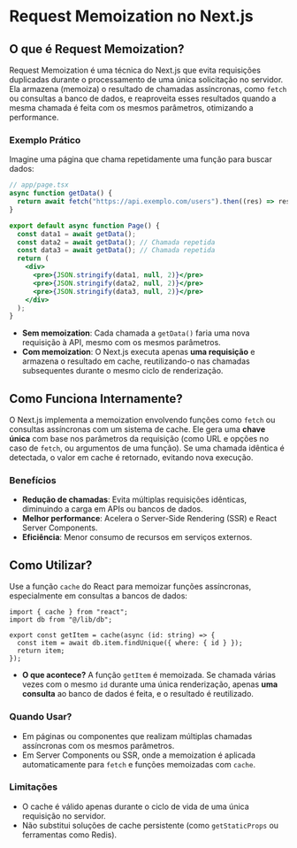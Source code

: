 # Request Memoization no Next.js

## O que é Request Memoization?

Request Memoization é uma técnica do Next.js que evita requisições duplicadas durante o processamento de uma única solicitação no servidor. Ela armazena (memoiza) o resultado de chamadas assíncronas, como `fetch` ou consultas a banco de dados, e reaproveita esses resultados quando a mesma chamada é feita com os mesmos parâmetros, otimizando a performance.

### Exemplo Prático

Imagine uma página que chama repetidamente uma função para buscar dados:

```jsx
// app/page.tsx
async function getData() {
  return await fetch("https://api.exemplo.com/users").then((res) => res.json());
}

export default async function Page() {
  const data1 = await getData();
  const data2 = await getData(); // Chamada repetida
  const data3 = await getData(); // Chamada repetida
  return (
    <div>
      <pre>{JSON.stringify(data1, null, 2)}</pre>
      <pre>{JSON.stringify(data2, null, 2)}</pre>
      <pre>{JSON.stringify(data3, null, 2)}</pre>
    </div>
  );
}
```

- **Sem memoization**: Cada chamada a `getData()` faria uma nova requisição à API, mesmo com os mesmos parâmetros.
- **Com memoization**: O Next.js executa apenas **uma requisição** e armazena o resultado em cache, reutilizando-o nas chamadas subsequentes durante o mesmo ciclo de renderização.

## Como Funciona Internamente?

O Next.js implementa a memoization envolvendo funções como `fetch` ou consultas assíncronas com um sistema de cache. Ele gera uma **chave única** com base nos parâmetros da requisição (como URL e opções no caso de `fetch`, ou argumentos de uma função). Se uma chamada idêntica é detectada, o valor em cache é retornado, evitando nova execução.

### Benefícios

- **Redução de chamadas**: Evita múltiplas requisições idênticas, diminuindo a carga em APIs ou bancos de dados.
- **Melhor performance**: Acelera o Server-Side Rendering (SSR) e React Server Components.
- **Eficiência**: Menor consumo de recursos em serviços externos.

## Como Utilizar?

Use a função `cache` do React para memoizar funções assíncronas, especialmente em consultas a bancos de dados:

```tsx
import { cache } from "react";
import db from "@/lib/db";

export const getItem = cache(async (id: string) => {
  const item = await db.item.findUnique({ where: { id } });
  return item;
});
```

- **O que acontece?** A função `getItem` é memoizada. Se chamada várias vezes com o mesmo `id` durante uma única renderização, apenas **uma consulta** ao banco de dados é feita, e o resultado é reutilizado.

### Quando Usar?

- Em páginas ou componentes que realizam múltiplas chamadas assíncronas com os mesmos parâmetros.
- Em Server Components ou SSR, onde a memoization é aplicada automaticamente para `fetch` e funções memoizadas com `cache`.

### Limitações

- O cache é válido apenas durante o ciclo de vida de uma única requisição no servidor.
- Não substitui soluções de cache persistente (como `getStaticProps` ou ferramentas como Redis).
